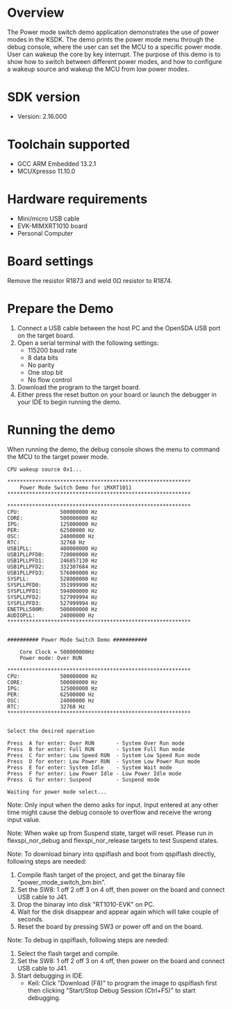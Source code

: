Overview
========
The Power mode switch demo application demonstrates the use of power modes in the KSDK. The demo prints the power mode menu
through the debug console, where the user can set the MCU to a specific power mode. User can wakeup the core by key interrupt.
The purpose of this demo is to show how to switch between different power  modes, and how to configure a wakeup source and
wakeup the MCU from low power modes.

SDK version
===========
- Version: 2.16.000

Toolchain supported
===================
- GCC ARM Embedded  13.2.1
- MCUXpresso  11.10.0

Hardware requirements
=====================
- Mini/micro USB cable
- EVK-MIMXRT1010 board
- Personal Computer

Board settings
==============
Remove the resistor R1873 and weld 0Ω resistor to R1874.

Prepare the Demo
================
1.  Connect a USB cable between the host PC and the OpenSDA USB port on the target board. 
2.  Open a serial terminal with the following settings:
    - 115200 baud rate
    - 8 data bits
    - No parity
    - One stop bit
    - No flow control
3.  Download the program to the target board.
4.  Either press the reset button on your board or launch the debugger in your IDE to begin running the demo.

Running the demo
================
When running the demo, the debug console shows the menu to command the MCU to the target power mode.

~~~~~~~~~~~~~~~~~~~~~
CPU wakeup source 0x1...

***********************************************************
	Power Mode Switch Demo for iMXRT1011
***********************************************************

***********************************************************
CPU:             500000000 Hz
CORE:            500000000 Hz
IPG:             125000000 Hz
PER:             62500000 Hz
OSC:             24000000 Hz
RTC:             32768 Hz
USB1PLL:         480000000 Hz
USB1PLLPFD0:     720000000 Hz
USB1PLLPFD1:     246857130 Hz
USB1PLLPFD2:     332307684 Hz
USB1PLLPFD3:     576000000 Hz
SYSPLL:          528000000 Hz
SYSPLLPFD0:      351999990 Hz
SYSPLLPFD1:      594000000 Hz
SYSPLLPFD2:      527999994 Hz
SYSPLLPFD3:      527999994 Hz
ENETPLL500M:     500000000 Hz
AUDIOPLL:        24000000 Hz
***********************************************************


########## Power Mode Switch Demo ###########

    Core Clock = 500000000Hz 
    Power mode: Over RUN

***********************************************************
CPU:             500000000 Hz
CORE:            500000000 Hz
IPG:             125000000 Hz
PER:             62500000 Hz
OSC:             24000000 Hz
RTC:             32768 Hz
***********************************************************


Select the desired operation 

Press  A for enter: Over RUN       - System Over Run mode
Press  B for enter: Full RUN       - System Full Run mode
Press  C for enter: Low Speed RUN  - System Low Speed Run mode
Press  D for enter: Low Power RUN  - System Low Power Run mode
Press  E for enter: System Idle    - System Wait mode
Press  F for enter: Low Power Idle - Low Power Idle mode
Press  G for enter: Suspend        - Suspend mode

Waiting for power mode select...
~~~~~~~~~~~~~~~~~~~~~


Note: Only input when the demo asks for input. Input entered at any other time might cause the debug console to overflow
and receive the wrong input value.

Note: When wake up from Suspend state, target will reset. Please run in flexspi_nor_debug and flexspi_nor_release targets to test Suspend states.

Note:
To download binary into qspiflash and boot from qspiflash directly, following steps are needed:
1. Compile flash target of the project, and get the binaray file "power_mode_switch_bm.bin".
2. Set the SW8: 1 off 2 off 3 on 4 off, then power on the board and connect USB cable to J41.
3. Drop the binaray into disk "RT1010-EVK" on PC.
4. Wait for the disk disappear and appear again which will take couple of seconds.
5. Reset the board by pressing SW3 or power off and on the board. 

Note:
To debug in qspiflash, following steps are needed:
1. Select the flash target and compile.
2. Set the SW8: 1 off 2 off 3 on 4 off, then power on the board and connect USB cable to J41.
3. Start debugging in IDE.
   - Keil: Click "Download (F8)" to program the image to qspiflash first then clicking "Start/Stop Debug Session (Ctrl+F5)" to start debugging.
